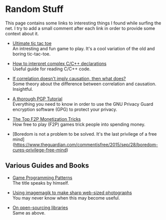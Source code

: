 # Random Stuff

This page contains some links to interesting things I found while surfing the
net. I try to add a small comment after each link in order to provide some
context about it.

* [Ultimate tic tac toe](http://mathwithbaddrawings.com/2013/06/16/ultimate-tic-tac-toe/)<br/>
	An intresting and fun game to play. It's a cool variation of the old and
	boring tic-tac-toe.

* [How to interpret complex C/C++ declarations](http://www.codeproject.com/Articles/7042/How-to-interpret-complex-C-C-declarations)<br/>
	Useful guide for reading C/C++ code.

* [If correlation doesn't imply causation, then what does?](http://www.michaelnielsen.org/ddi/if-correlation-doesnt-imply-causation-then-what-does)
	<br/>Some theory about the difference between correlation and causation.
	Insightful.

* [A thorough PGP Tutorial](https://futureboy.us/pgp.html)<br/>
	Everything you need to know in order to use the GNU Privacy Guard encryption
	software (GPG) to protect your privacy.

* [The Top F2P Monetization Tricks](http://www.gamasutra.com/blogs/RaminShokrizade/20130626/194933/The_Top_F2P_Monetization_Tricks.php)<br/>
	How free to play (F2P) games trick people into spending money.

* [Boredom is not a problem to be solved. It's the last privilege of a free mind]
(https://www.theguardian.com/commentisfree/2015/sep/28/boredom-cures-privilege-free-mind)

## Various Guides and Books

* [Game Programming Patterns](http://gameprogrammingpatterns.com)<br/>
	The title speaks by himself.

* [Using imagemagik to make sharp web-sized photographs](https://even.li/imagemagick-sharp-web-sized-photographs/)<br/>
	You may never know when this may become useful.

* [On open-sourcing libraries](http://williamdurand.fr/2013/07/04/on-open-sourcing-libraries/)<br/>
	Same as above.
